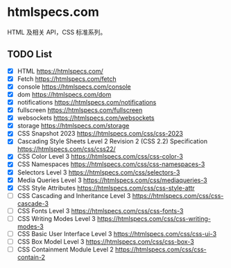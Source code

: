 # htmlspecs.com
HTML 及相关 API，CSS 标准系列。


## TODO List


- [x] HTML https://htmlspecs.com/
- [x] Fetch https://htmlspecs.com/fetch
- [x] console https://htmlspecs.com/console
- [x] dom https://htmlspecs.com/dom
- [x] notifications https://htmlspecs.com/notifications
- [x] fullscreen https://htmlspecs.com/fullscreen
- [x] websockets https://htmlspecs.com/websockets
- [x] storage https://htmlspecs.com/storage
- [x] CSS Snapshot 2023 https://htmlspecs.com/css/css-2023
- [x] Cascading Style Sheets Level 2 Revision 2 (CSS 2.2) Specification https://htmlspecs.com/css/css22/
- [x] CSS Color Level 3 https://htmlspecs.com/css/css-color-3
- [x] CSS Namespaces https://htmlspecs.com/css/css-namespaces-3
- [x] Selectors Level 3 https://htmlspecs.com/css/selectors-3
- [x] Media Queries Level 3 https://htmlspecs.com/css/mediaqueries-3
- [x] CSS Style Attributes https://htmlspecs.com/css/css-style-attr
- [ ] CSS Cascading and Inheritance Level 3 https://htmlspecs.com/css/css-cascade-3
- [ ] CSS Fonts Level 3 https://htmlspecs.com/css/css-fonts-3
- [ ] CSS Writing Modes Level 3 https://htmlspecs.com/css/css-writing-modes-3
- [ ] CSS Basic User Interface Level 3 https://htmlspecs.com/css/css-ui-3
- [ ] CSS Box Model Level 3  https://htmlspecs.com/css/css-box-3
- [ ] CSS Containment Module Level 2  https://htmlspecs.com/css/css-contain-2

